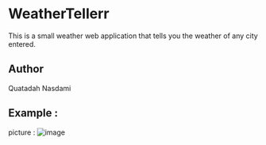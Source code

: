 # WeatherTellerr
This is a small weather web application that tells you the weather of any city entered.
## Author
Quatadah Nasdami

## Example :
   picture : 
     ![image](https://user-images.githubusercontent.com/73450837/147389401-8c1408aa-86e1-4b04-877e-0761b11ea1d6.png)

